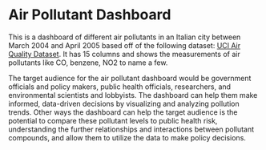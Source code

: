 # Air Pollutant Dashboard
This is a dashboard of different air pollutants in an Italian city between March 2004 and April 2005 based off of the following dataset: [UCI Air Quality Dataset]([url](https://www.kaggle.com/datasets/dakshbhalala/uci-air-quality-dataset)). It has 15 columns and shows the measurements of air pollutants like CO, benzene, NO2 to name a few.

The target audience for the air pollutant dashboard would be government officials and policy makers, public health officials, researchers, and environmental scientists and lobbyists. The dashboard can help them make informed, data-driven decisions by visualizing and analyzing pollution trends. Other ways the dashboard can help the target audience is the potential to compare these pollutant levels to public health risk, understanding the further relationships and interactions between pollutant compounds, and allow them to utilize the data to make policy decisions.
